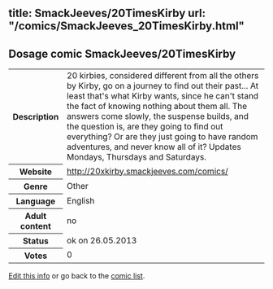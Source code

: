 title: SmackJeeves/20TimesKirby
url: "/comics/SmackJeeves_20TimesKirby.html"
---
Dosage comic SmackJeeves/20TimesKirby
-----------------------------------------

<p id="msg"></p>
<script type="text/javascript">
if (window.location.search === '?edit_info_mail=sent_ok') {
  var elem = document.getElementById("msg");
  elem.innerHTML = 'Edited information sucessfully sent for review, which is usually done daily. Thanks!';
  elem.className = 'ok';
}
</script>
<table class="comicinfo">
<tr>
<th>Description</th><td>20 kirbies, considered different from all the others by Kirby, go on a journey to find out their past... At least that's what Kirby wants, since he can't stand the fact of knowing nothing about them all. The answers come slowly, the suspense builds, and the question is, are they going to find out everything? Or are they just going to have random adventures, and never know all of it? Updates Mondays, Thursdays and Saturdays.</td>
</tr>
<tr>
<th>Website</th><td><a href="http://20xkirby.smackjeeves.com/comics/">http://20xkirby.smackjeeves.com/comics/</a></td>
</tr>
<tr>
<th>Genre</th><td>Other</td>
</tr>
<tr>
<th>Language</th><td>English</td>
</tr>
<tr>
<th>Adult content</th><td>no</td>
</tr>
<tr>
<th>Status</th><td>ok on 26.05.2013</td>
</tr>
<tr>
<th>Votes</th><td>0</td>
</tr>
</table>

[Edit this info](SmackJeeves_20TimesKirby_edit.html) or go back to the [comic list](../comic-index.html).
